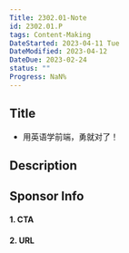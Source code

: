 ```yaml
---
Title: 2302.01-Note
id: 2302.01.P
tags: Content-Making
DateStarted: 2023-04-11 Tue
DateModified: 2023-04-12
DateDue: 2023-02-24
status: ""
Progress: NaN%
---
```


## Title

- 用英语学前端，勇就对了！

## Description

## Sponsor Info

#### 1. CTA

#### 2. URL
